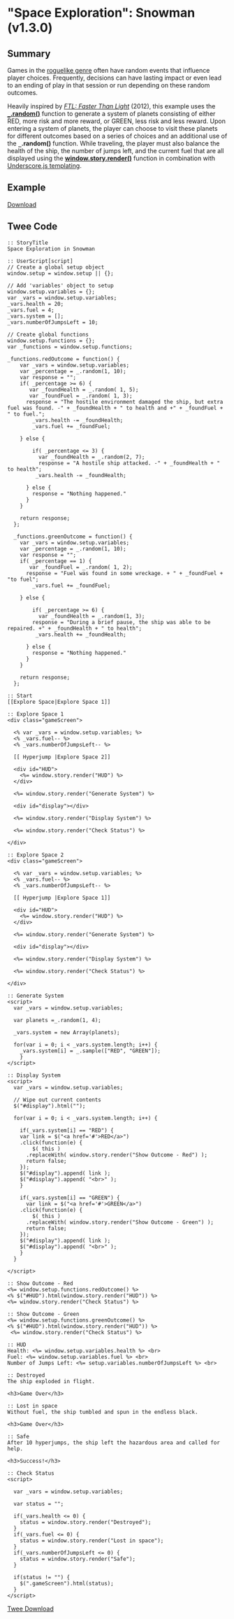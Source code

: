 # "Space Exploration": Snowman (v1.3.0)

## Summary

Games in the [roguelike genre](https://en.wikipedia.org/wiki/Roguelike) often have random events that influence player choices. Frequently, decisions can have lasting impact or even lead to an ending of play in that session or run depending on these random outcomes.

Heavily inspired by [*FTL: Faster Than Light*](https://en.wikipedia.org/wiki/FTL:_Faster_Than_Light) (2012), this example uses the **[`_`.random()](http://underscorejs.org/#random)** function to generate a system of planets consisting of either RED, more risk and more reward, or GREEN, less risk and less reward. Upon entering a system of planets, the player can choose to visit these planets for different outcomes based on a series of choices and an additional use of the **`_`.random()** function. While traveling, the player must also balance the health of the ship, the number of jumps left, and the current fuel that are all displayed using the **[window.story.render()](https://videlais.github.io/snowman/1/window_story/functions/render.html)** function in combination with [Underscore.js templating](http://underscorejs.org/#template).

## Example

[Download](snowman_space_exploration_example.html)

## Twee Code

```twee
:: StoryTitle
Space Exploration in Snowman

:: UserScript[script]
// Create a global setup object
window.setup = window.setup || {};

// Add 'variables' object to setup
window.setup.variables = {};
var _vars = window.setup.variables;
_vars.health = 20;
_vars.fuel = 4;
_vars.system = [];
_vars.numberOfJumpsLeft = 10;
  
// Create global functions
window.setup.functions = {};
var _functions = window.setup.functions;
  
_functions.redOutcome = function() {
    var _vars = window.setup.variables;
    var _percentage = _.random(1, 10);
    var response = "";
    if( _percentage >= 6) {
       var _foundHealth = _.random( 1, 5);
       var _foundFuel = _.random( 1, 3);
      response = "The hostile environment damaged the ship, but extra fuel was found. -" + _foundHealth + " to health and +" + _foundFuel + " to fuel.";
        _vars.health -= _foundHealth;
        _vars.fuel += _foundFuel;
  
    } else {

        if( _percentage <= 3) {
          var _foundHealth = _.random(2, 7);
          response = "A hostile ship attacked. -" + _foundHealth + " to health";
         _vars.health -= _foundHealth;
  
      } else {
        response = "Nothing happened."
      }
    }

    return response;
  };
  
  _functions.greenOutcome = function() {
    var _vars = window.setup.variables;
    var _percentage = _.random(1, 10);
    var response = "";
    if( _percentage == 1) {
       var _foundFuel = _.random( 1, 2);
      response = "Fuel was found in some wreckage. + " + _foundFuel + "to fuel";
        _vars.fuel += _foundFuel;
  
    } else {

        if( _percentage >= 6) {
          var _foundHealth = _.random(1, 3);
        response = "During a brief pause, the ship was able to be repaired. +" + _foundHealth + " to health";
         _vars.health += _foundHealth;
  
      } else {
        response = "Nothing happened."
      }
    }

    return response;
  };

:: Start
[[Explore Space|Explore Space 1]]

:: Explore Space 1
<div class="gameScreen">

  <% var _vars = window.setup.variables; %>
  <% _vars.fuel-- %>
  <% _vars.numberOfJumpsLeft-- %>

  [[ Hyperjump |Explore Space 2]]

  <div id="HUD">
    <%= window.story.render("HUD") %>
  </div>

  <%= window.story.render("Generate System") %>

  <div id="display"></div>

  <%= window.story.render("Display System") %>
  
  <%= window.story.render("Check Status") %>

</div>

:: Explore Space 2
<div class="gameScreen">

  <% var _vars = window.setup.variables; %>
  <% _vars.fuel-- %>
  <% _vars.numberOfJumpsLeft-- %>

  [[ Hyperjump |Explore Space 1]]

  <div id="HUD">
    <%= window.story.render("HUD") %>
  </div>

  <%= window.story.render("Generate System") %>

  <div id="display"></div>

  <%= window.story.render("Display System") %>
  
  <%= window.story.render("Check Status") %>

</div>

:: Generate System
<script>
  var _vars = window.setup.variables;
  
  var planets =_.random(1, 4);
  
  _vars.system = new Array(planets);
  
  for(var i = 0; i < _vars.system.length; i++) {
    _vars.system[i] = _.sample(["RED", "GREEN"]);
    }
</script>

:: Display System
<script>
  var _vars = window.setup.variables;

  // Wipe out current contents
  $("#display").html("");
  
  for(var i = 0; i < _vars.system.length; i++) {
  
    if(_vars.system[i] == "RED") {
    var link = $("<a href='#'>RED</a>")
    .click(function(e) {
        $( this )
      .replaceWith( window.story.render("Show Outcome - Red") );
      return false;
    });
    $("#display").append( link );
    $("#display").append( "<br>" );
    }

    if(_vars.system[i] == "GREEN") {
      var link = $("<a href='#'>GREEN</a>")
    .click(function(e) {
        $( this )
      .replaceWith( window.story.render("Show Outcome - Green") );
      return false;
    });
    $("#display").append( link );
    $("#display").append( "<br>" );
    }
  }
  
</script>

:: Show Outcome - Red
<%= window.setup.functions.redOutcome() %>
<% $("#HUD").html(window.story.render("HUD")) %>
<%= window.story.render("Check Status") %>

:: Show Outcome - Green
<%= window.setup.functions.greenOutcome() %>
<% $("#HUD").html(window.story.render("HUD")) %>
 <%= window.story.render("Check Status") %>

:: HUD
Health: <%= window.setup.variables.health %> <br>
Fuel: <%= window.setup.variables.fuel %> <br>
Number of Jumps Left: <%= setup.variables.numberOfJumpsLeft %> <br>

:: Destroyed
The ship exploded in flight.

<h3>Game Over</h3>

:: Lost in space
Without fuel, the ship tumbled and spun in the endless black.

<h3>Game Over</h3>

:: Safe
After 10 hyperjumps, the ship left the hazardous area and called for help.

<h3>Success!</h3>

:: Check Status
<script>

  var _vars = window.setup.variables;

  var status = "";

  if(_vars.health <= 0) {
    status = window.story.render("Destroyed");
  }
  if(_vars.fuel <= 0) {
    status = window.story.render("Lost in space");
  }
  if(_vars.numberOfJumpsLeft <= 0) {
    status = window.story.render("Safe");
  }
  
  if(status != "") {
    $(".gameScreen").html(status);
  }
</script>

```

[Twee Download](snowman_space_exploration_twee.txt)
